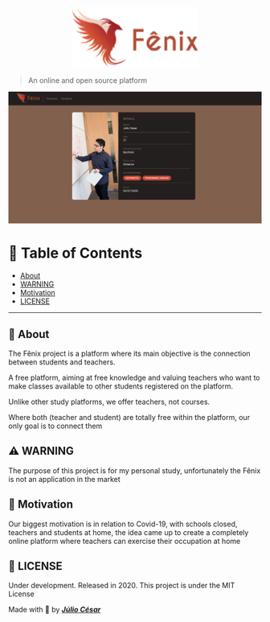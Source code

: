 <div align="center">
  <img width="250" src="./public/logo-header.png" />
</div>

> An online and open source platform

<div align="center">
  <img width="1000" src="./public/fenixproject.png"/>
</div>

# 📌 Table of Contents
- [About](#speech_balloon-About)
- [WARNING](#warning-WARNING)
- [Motivation](#love_letter-Motivation)
- [LICENSE](#blue_book-LICENSE)

---

## :speech_balloon: About
The Fênix project is a platform where its main objective is the connection between students and teachers.

A free platform, aiming at free knowledge and valuing teachers who want to make classes available to other students registered on the platform.

Unlike other study platforms, we offer teachers, not courses.

Where both (teacher and student) are totally free within the platform, our only goal is to connect them

## :warning: WARNING
The purpose of this project is for my personal study, unfortunately the Fênix is ​​not an application in the market

## :love_letter: Motivation
Our biggest motivation is in relation to Covid-19, with schools closed, teachers and students at home, the idea came up to create a completely online platform where teachers can exercise their occupation at home


## :blue_book: LICENSE

Under development. Released in 2020. This project is under the MIT License

Made with 💜 by [***Júlio César***](https://github.com/juliocesarfs)
